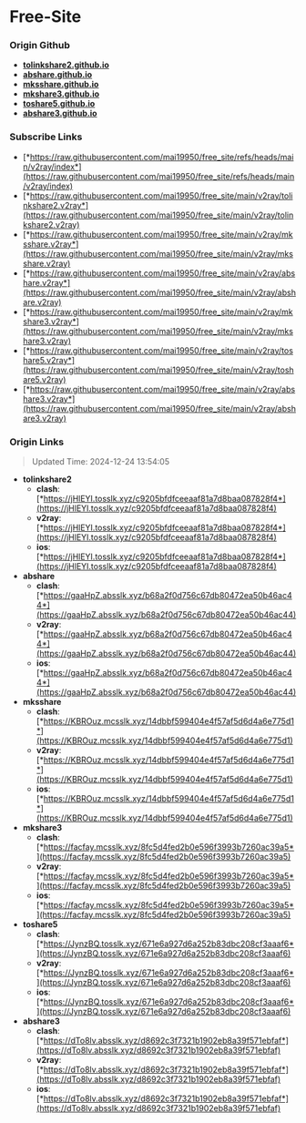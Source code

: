 # Free-Site

### Origin Github

- [**tolinkshare2.github.io**](https://github.com/tolinkshare2/tolinkshare2.github.io)
- [**abshare.github.io**](https://github.com/abshare/abshare.github.io)
- [**mksshare.github.io**](https://github.com/mksshare/mksshare.github.io)
- [**mkshare3.github.io**](https://github.com/mkshare3/mkshare3.github.io)
- [**toshare5.github.io**](https://github.com/toshare5/toshare5.github.io)
- [**abshare3.github.io**](https://github.com/abshare3/abshare3.github.io)

### Subscribe Links

- [*https://raw.githubusercontent.com/mai19950/free_site/refs/heads/main/v2ray/index*](https://raw.githubusercontent.com/mai19950/free_site/refs/heads/main/v2ray/index)
- [*https://raw.githubusercontent.com/mai19950/free_site/main/v2ray/tolinkshare2.v2ray*](https://raw.githubusercontent.com/mai19950/free_site/main/v2ray/tolinkshare2.v2ray)
- [*https://raw.githubusercontent.com/mai19950/free_site/main/v2ray/mksshare.v2ray*](https://raw.githubusercontent.com/mai19950/free_site/main/v2ray/mksshare.v2ray)
- [*https://raw.githubusercontent.com/mai19950/free_site/main/v2ray/abshare.v2ray*](https://raw.githubusercontent.com/mai19950/free_site/main/v2ray/abshare.v2ray)
- [*https://raw.githubusercontent.com/mai19950/free_site/main/v2ray/mkshare3.v2ray*](https://raw.githubusercontent.com/mai19950/free_site/main/v2ray/mkshare3.v2ray)
- [*https://raw.githubusercontent.com/mai19950/free_site/main/v2ray/toshare5.v2ray*](https://raw.githubusercontent.com/mai19950/free_site/main/v2ray/toshare5.v2ray)
- [*https://raw.githubusercontent.com/mai19950/free_site/main/v2ray/abshare3.v2ray*](https://raw.githubusercontent.com/mai19950/free_site/main/v2ray/abshare3.v2ray)

### Origin Links

> Updated Time: 2024-12-24 13:54:05

- **tolinkshare2**
  - **clash**: [*https://jHlEYI.tosslk.xyz/c9205bfdfceeaaf81a7d8baa087828f4*](https://jHlEYI.tosslk.xyz/c9205bfdfceeaaf81a7d8baa087828f4)
  - **v2ray**: [*https://jHlEYI.tosslk.xyz/c9205bfdfceeaaf81a7d8baa087828f4*](https://jHlEYI.tosslk.xyz/c9205bfdfceeaaf81a7d8baa087828f4)
  - **ios**: [*https://jHlEYI.tosslk.xyz/c9205bfdfceeaaf81a7d8baa087828f4*](https://jHlEYI.tosslk.xyz/c9205bfdfceeaaf81a7d8baa087828f4)
- **abshare**
  - **clash**: [*https://gaaHpZ.absslk.xyz/b68a2f0d756c67db80472ea50b46ac44*](https://gaaHpZ.absslk.xyz/b68a2f0d756c67db80472ea50b46ac44)
  - **v2ray**: [*https://gaaHpZ.absslk.xyz/b68a2f0d756c67db80472ea50b46ac44*](https://gaaHpZ.absslk.xyz/b68a2f0d756c67db80472ea50b46ac44)
  - **ios**: [*https://gaaHpZ.absslk.xyz/b68a2f0d756c67db80472ea50b46ac44*](https://gaaHpZ.absslk.xyz/b68a2f0d756c67db80472ea50b46ac44)
- **mksshare**
  - **clash**: [*https://KBROuz.mcsslk.xyz/14dbbf599404e4f57af5d6d4a6e775d1*](https://KBROuz.mcsslk.xyz/14dbbf599404e4f57af5d6d4a6e775d1)
  - **v2ray**: [*https://KBROuz.mcsslk.xyz/14dbbf599404e4f57af5d6d4a6e775d1*](https://KBROuz.mcsslk.xyz/14dbbf599404e4f57af5d6d4a6e775d1)
  - **ios**: [*https://KBROuz.mcsslk.xyz/14dbbf599404e4f57af5d6d4a6e775d1*](https://KBROuz.mcsslk.xyz/14dbbf599404e4f57af5d6d4a6e775d1)
- **mkshare3**
  - **clash**: [*https://facfay.mcsslk.xyz/8fc5d4fed2b0e596f3993b7260ac39a5*](https://facfay.mcsslk.xyz/8fc5d4fed2b0e596f3993b7260ac39a5)
  - **v2ray**: [*https://facfay.mcsslk.xyz/8fc5d4fed2b0e596f3993b7260ac39a5*](https://facfay.mcsslk.xyz/8fc5d4fed2b0e596f3993b7260ac39a5)
  - **ios**: [*https://facfay.mcsslk.xyz/8fc5d4fed2b0e596f3993b7260ac39a5*](https://facfay.mcsslk.xyz/8fc5d4fed2b0e596f3993b7260ac39a5)
- **toshare5**
  - **clash**: [*https://JynzBQ.tosslk.xyz/671e6a927d6a252b83dbc208cf3aaaf6*](https://JynzBQ.tosslk.xyz/671e6a927d6a252b83dbc208cf3aaaf6)
  - **v2ray**: [*https://JynzBQ.tosslk.xyz/671e6a927d6a252b83dbc208cf3aaaf6*](https://JynzBQ.tosslk.xyz/671e6a927d6a252b83dbc208cf3aaaf6)
  - **ios**: [*https://JynzBQ.tosslk.xyz/671e6a927d6a252b83dbc208cf3aaaf6*](https://JynzBQ.tosslk.xyz/671e6a927d6a252b83dbc208cf3aaaf6)
- **abshare3**
  - **clash**: [*https://dTo8lv.absslk.xyz/d8692c3f7321b1902eb8a39f571ebfaf*](https://dTo8lv.absslk.xyz/d8692c3f7321b1902eb8a39f571ebfaf)
  - **v2ray**: [*https://dTo8lv.absslk.xyz/d8692c3f7321b1902eb8a39f571ebfaf*](https://dTo8lv.absslk.xyz/d8692c3f7321b1902eb8a39f571ebfaf)
  - **ios**: [*https://dTo8lv.absslk.xyz/d8692c3f7321b1902eb8a39f571ebfaf*](https://dTo8lv.absslk.xyz/d8692c3f7321b1902eb8a39f571ebfaf)
